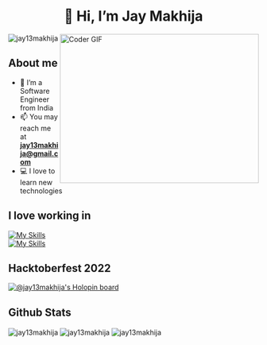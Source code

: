 <h1 align="center"> 👋 Hi, I’m Jay Makhija </h1>
<img align="right" alt="Coder GIF" height=300 width=400 src="https://cdn.dribbble.com/users/1187836/screenshots/6539429/programer.gif" />
<p align="left"> <img src="https://komarev.com/ghpvc/?username=jay13makhija&label=Profile%20views&color=0e75b6&style=flat" alt="jay13makhija" /> </p>

## About me
- 👀 I’m a Software Engineer from India
- 📫 You may reach me at **jay13makhija@gmail.com**
- 💻 I love to learn new technologies


## I love working in
[![My Skills](https://skills.thijs.gg/icons?i=cs,ts,angular,react,html,css,js)](https://skills.thijs.gg)   
[![My Skills](https://skills.thijs.gg/icons?i=nodejs,docker,git,mongodb,mysql,c,cpp)](https://skills.thijs.gg)

## **Hacktoberfest 2022**

[![@jay13makhija's Holopin board](https://holopin.me/jay13makhija)](https://holopin.io/@jay13makhija)

## Github Stats

<img align="center" src="https://github-readme-streak-stats.herokuapp.com/?user=jay13makhija&" alt="jay13makhija"/>
<img align="center" src="https://github-readme-stats.vercel.app/api?username=jay13makhija&show_icons=true&locale=en" alt="jay13makhija" />
<img align="center" src="https://github-readme-stats.vercel.app/api/top-langs?username=jay13makhija&show_icons=true&locale=en&layout=compact" alt="jay13makhija" />
